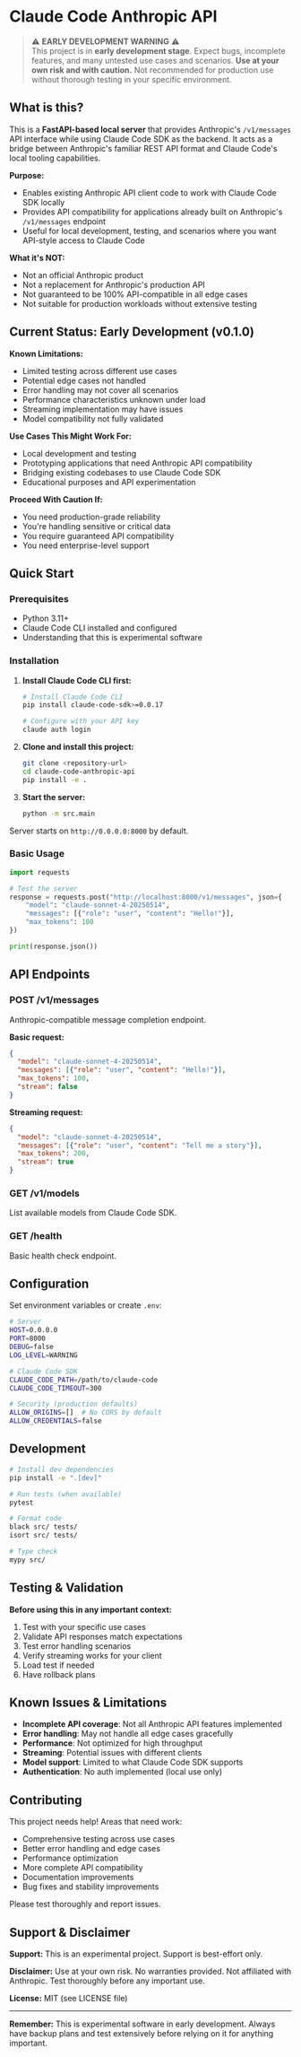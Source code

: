 # Claude Code Anthropic API

> ⚠️ **EARLY DEVELOPMENT WARNING** ⚠️  
> This project is in **early development stage**. Expect bugs, incomplete features, and many untested use cases and scenarios. **Use at your own risk and with caution.** Not recommended for production use without thorough testing in your specific environment.

## What is this?

This is a **FastAPI-based local server** that provides Anthropic's `/v1/messages` API interface while using Claude Code SDK as the backend. It acts as a bridge between Anthropic's familiar REST API format and Claude Code's local tooling capabilities.

**Purpose:**
- Enables existing Anthropic API client code to work with Claude Code SDK locally
- Provides API compatibility for applications already built on Anthropic's `/v1/messages` endpoint
- Useful for local development, testing, and scenarios where you want API-style access to Claude Code

**What it's NOT:**
- Not an official Anthropic product
- Not a replacement for Anthropic's production API
- Not guaranteed to be 100% API-compatible in all edge cases
- Not suitable for production workloads without extensive testing

## Current Status: Early Development (v0.1.0)

**Known Limitations:**
- Limited testing across different use cases
- Potential edge cases not handled
- Error handling may not cover all scenarios
- Performance characteristics unknown under load
- Streaming implementation may have issues
- Model compatibility not fully validated

**Use Cases This Might Work For:**
- Local development and testing
- Prototyping applications that need Anthropic API compatibility
- Bridging existing codebases to use Claude Code SDK
- Educational purposes and API experimentation

**Proceed With Caution If:**
- You need production-grade reliability
- You're handling sensitive or critical data
- You require guaranteed API compatibility
- You need enterprise-level support

## Quick Start

### Prerequisites

- Python 3.11+
- Claude Code CLI installed and configured
- Understanding that this is experimental software

### Installation

1. **Install Claude Code CLI first:**
   ```bash
   # Install Claude Code CLI
   pip install claude-code-sdk>=0.0.17
   
   # Configure with your API key
   claude auth login
   ```

2. **Clone and install this project:**
   ```bash
   git clone <repository-url>
   cd claude-code-anthropic-api
   pip install -e .
   ```

3. **Start the server:**
   ```bash
   python -m src.main
   ```

Server starts on `http://0.0.0.0:8000` by default.

### Basic Usage

```python
import requests

# Test the server
response = requests.post("http://localhost:8000/v1/messages", json={
    "model": "claude-sonnet-4-20250514", 
    "messages": [{"role": "user", "content": "Hello!"}],
    "max_tokens": 100
})

print(response.json())
```

## API Endpoints

### POST /v1/messages
Anthropic-compatible message completion endpoint.

**Basic request:**
```json
{
  "model": "claude-sonnet-4-20250514",
  "messages": [{"role": "user", "content": "Hello!"}],
  "max_tokens": 100,
  "stream": false
}
```

**Streaming request:**
```json
{
  "model": "claude-sonnet-4-20250514", 
  "messages": [{"role": "user", "content": "Tell me a story"}],
  "max_tokens": 200,
  "stream": true
}
```

### GET /v1/models
List available models from Claude Code SDK.

### GET /health
Basic health check endpoint.

## Configuration

Set environment variables or create `.env`:

```bash
# Server
HOST=0.0.0.0
PORT=8000
DEBUG=false
LOG_LEVEL=WARNING

# Claude Code SDK
CLAUDE_CODE_PATH=/path/to/claude-code
CLAUDE_CODE_TIMEOUT=300

# Security (production defaults)
ALLOW_ORIGINS=[]  # No CORS by default
ALLOW_CREDENTIALS=false
```

## Development

```bash
# Install dev dependencies
pip install -e ".[dev]"

# Run tests (when available)
pytest

# Format code
black src/ tests/
isort src/ tests/

# Type check
mypy src/
```

## Testing & Validation

**Before using this in any important context:**

1. Test with your specific use cases
2. Validate API responses match expectations  
3. Test error handling scenarios
4. Verify streaming works for your client
5. Load test if needed
6. Have rollback plans

## Known Issues & Limitations

- **Incomplete API coverage**: Not all Anthropic API features implemented
- **Error handling**: May not handle all edge cases gracefully
- **Performance**: Not optimized for high throughput
- **Streaming**: Potential issues with different clients
- **Model support**: Limited to what Claude Code SDK supports
- **Authentication**: No auth implemented (local use only)

## Contributing

This project needs help! Areas that need work:

- Comprehensive testing across use cases
- Better error handling and edge cases
- Performance optimization
- More complete API compatibility
- Documentation improvements
- Bug fixes and stability improvements

Please test thoroughly and report issues.

## Support & Disclaimer

**Support:** This is an experimental project. Support is best-effort only.

**Disclaimer:** Use at your own risk. No warranties provided. Not affiliated with Anthropic. Test thoroughly before any important use.

**License:** MIT (see LICENSE file)

---

**Remember:** This is experimental software in early development. Always have backup plans and test extensively before relying on it for anything important.
